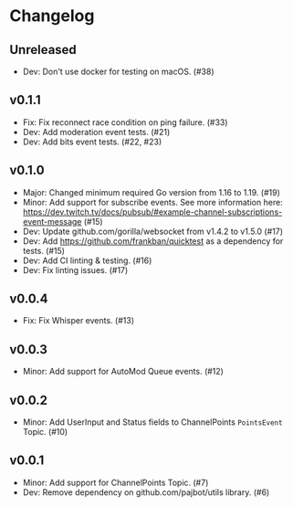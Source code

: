 # Changelog

## Unreleased

- Dev: Don't use docker for testing on macOS. (#38)

## v0.1.1

- Fix: Fix reconnect race condition on ping failure. (#33)
- Dev: Add moderation event tests. (#21)
- Dev: Add bits event tests. (#22, #23)

## v0.1.0

- Major: Changed minimum required Go version from 1.16 to 1.19. (#19)
- Minor: Add support for subscribe events. See more information here: https://dev.twitch.tv/docs/pubsub/#example-channel-subscriptions-event-message (#15)
- Dev: Update github.com/gorilla/websocket from v1.4.2 to v1.5.0 (#17)
- Dev: Add https://github.com/frankban/quicktest as a dependency for tests. (#15)
- Dev: Add CI linting & testing. (#16)
- Dev: Fix linting issues. (#17)

## v0.0.4

- Fix: Fix Whisper events. (#13)

## v0.0.3

- Minor: Add support for AutoMod Queue events. (#12)

## v0.0.2

- Minor: Add UserInput and Status fields to ChannelPoints `PointsEvent` Topic. (#10)

## v0.0.1

- Minor: Add support for ChannelPoints Topic. (#7)
- Dev: Remove dependency on github.com/pajbot/utils library. (#6)
